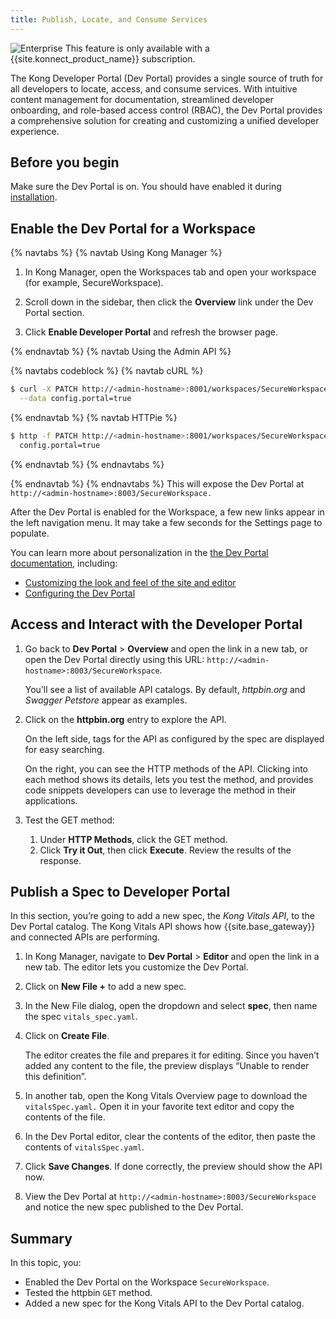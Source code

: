 ```yaml
---
title: Publish, Locate, and Consume Services
---
```

<div class="alert alert-ee">
<img class="no-image-expand" src="/assets/images/icons/icn-enterprise-grey.svg" alt="Enterprise" /> This feature is only available with a {{site.konnect_product_name}} subscription.
</div>

The Kong Developer Portal (Dev Portal) provides a single source of truth for all developers to locate, access, and consume services. With intuitive content management for documentation, streamlined developer onboarding, and role-based access control (RBAC), the Dev Portal provides a comprehensive solution for creating and customizing a unified developer experience.

## Before you begin

Make sure the Dev Portal is on. You should have enabled it during [installation](/enterprise/latest/deployment/installation/overview/).

## Enable the Dev Portal for a Workspace

{% navtabs %}
{% navtab Using Kong Manager %}

1. In Kong Manager, open the Workspaces tab and open your workspace (for example, SecureWorkspace).

2. Scroll down in the sidebar, then click the **Overview** link under the Dev Portal section.

3. Click **Enable Developer Portal** and refresh the browser page.

{% endnavtab %}
{% navtab Using the Admin API %}

<!-- codeblock tabs -->
{% navtabs codeblock %}
{% navtab cURL %}
```sh
$ curl -X PATCH http://<admin-hostname>:8001/workspaces/SecureWorkspace \
  --data config.portal=true
```
{% endnavtab %}
{% navtab HTTPie %}
```sh
$ http -f PATCH http://<admin-hostname>:8001/workspaces/SecureWorkspace \
  config.portal=true
```
{% endnavtab %}
{% endnavtabs %}
<!-- end codeblock tabs -->

{% endnavtab %}
{% endnavtabs %}
This will expose the Dev Portal at `http://<admin-hostname>:8003/SecureWorkspace.`

After the Dev Portal is enabled for the Workspace, a few new links appear in the left navigation menu. It may take a few seconds for the Settings page to populate.

You can learn more about personalization in the [the Dev Portal documentation](/enterprise/latest/developer-portal/), including:

* [Customizing the look and feel of the site and editor](/enterprise/latest/developer-portal/theme-customization/easy-theme-editing/)
* [Configuring the Dev Portal](/gateway/latest/reference/configuration/#developer-portal-section)

## Access and Interact with the Developer Portal

1. Go back to **Dev Portal** > **Overview** and open the link in a new tab, or open the Dev Portal directly using this URL: `http://<admin-hostname>:8003/SecureWorkspace`.

    You’ll see a list of available API catalogs. By default, *httpbin.org* and *Swagger Petstore* appear as examples.

2. Click on the **httpbin.org** entry to explore the API.

    On the left side, tags for the API as configured by the spec are displayed for easy searching.

    On the right, you can see the HTTP methods of the API. Clicking into each method shows its details, lets you test the method, and provides code snippets developers can use to leverage the method in their applications.

3. Test the GET method:

    1. Under **HTTP Methods**, click the GET method.
    2. Click **Try it Out**, then click **Execute**. Review the results of the response.

## Publish a Spec to Developer Portal

In this section, you’re going to add a new spec, the *Kong Vitals API*, to the Dev Portal catalog. The Kong Vitals API shows how {{site.base_gateway}} and connected APIs are performing.

1. In Kong Manager, navigate to **Dev Portal** > **Editor** and open the link in a new tab. The editor lets you customize the Dev Portal.

2. Click on **New File +** to add a new spec.

3. In the New File dialog, open the dropdown and select **spec**, then name the spec `vitals_spec.yaml`.

4. Click on **Create File**.

    The editor creates the file and prepares it for editing. Since you haven’t added any content to the file, the preview displays “Unable to render this definition”.

5. In another tab, open the Kong Vitals Overview page to download the `vitalsSpec.yaml.` Open it in your favorite text editor and copy the contents of the file.

6. In the Dev Portal editor, clear the contents of the editor, then paste the contents of `vitalsSpec.yaml`.

7. Click **Save Changes**. If done correctly, the preview should show the API now.

8. View the Dev Portal at `http://<admin-hostname>:8003/SecureWorkspace` and notice the new spec published to the Dev Portal.

## Summary

In this topic, you:
* Enabled the Dev Portal on the Workspace `SecureWorkspace`.
* Tested the httpbin `GET` method.
* Added a new spec for the Kong Vitals API to the Dev Portal catalog.
